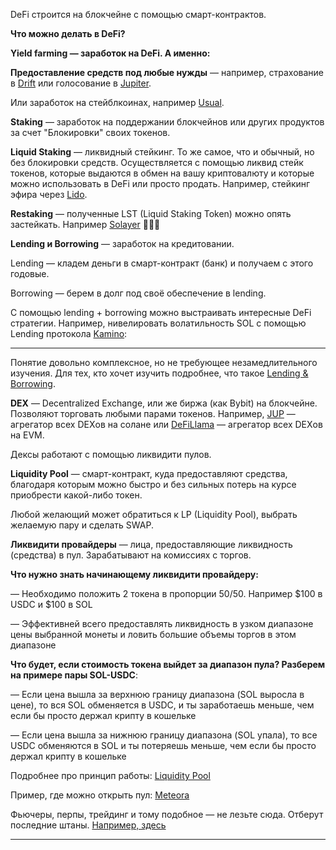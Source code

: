 DeFi строится на блокчейне с помощью смарт-контрактов.

  

**Что можно делать в DeFi?**

**Yield farming — заработок на DeFi. А именно:**

  

**Предоставление средств под любые нужды** — например, страхование в [Drift](https://app.drift.trade/earn/stake) или голосование в [Jupiter](https://vote.jup.ag/).

  

Или заработок на стейблкоинах, например [Usual](https://usual.money/).

  

**Staking** — заработок на поддержании блокчейнов или других продуктов за счет "Блокировки" своих токенов. 

  

**Liquid Staking** — ликвидный стейкинг. То же самое, что и обычный, но без блокировки средств. Осуществляется с помощью ликвид стейк токенов, которые выдаются в обмен на вашу криптовалюту и которые можно использовать в DeFi или просто продать. Например, стейкинг эфира через [Lido](https://lido.fi/).

  

**Restaking** — полученные LST (Liquid Staking Token) можно опять застейкать. Например [Solayer](https://solayer.org/) 🥩🥩🥩

  

**Lending и Borrowing** — заработок на кредитовании.

  

Lending — кладем деньги в смарт-контракт (банк) и получаем с этого годовые.

  

Borrowing — берем в долг под своё обеспечение в lending.

  

С помощью lending + borrowing можно выстраивать интересные DeFi стратегии. Например, нивелировать волатильность SOL с помощью Lending протокола [Kamino](https://app.kamino.finance/):

---
Понятие довольно комплексное, но не требующее незамедлительного изучения. Для тех, кто хочет изучить подробнее, что такое [Lending & Borrowing](https://youtu.be/O5y2IYQxUB4?si=2FcDhPA2Wnbl5Eer).

  

**DEX** — Decentralized Exchange, или же биржа (как Bybit) на блокчейне. Позволяют торговать любыми парами токенов. Например, [JUP](https://jup.ag/) — агрегатор всех DEXов на солане или [DeFiLlama](https://swap.defillama.com/?chain=arbitrum&from=0x0000000000000000000000000000000000000000) — агрегатор всех DEXов на EVM.

  

Дексы работают с помощью ликвидити пулов.

**Liquidity Pool** — смарт-контракт, куда предоставляют средства, благодаря которым можно быстро и без сильных потерь на курсе приобрести какой-либо токен.

Любой желающий может обратиться к LP (Liquidity Pool), выбрать желаемую пару и сделать SWAP.

  

**Ликвидити провайдеры** — лица, предоставляющие ликвидность (средства) в пул. Зарабатывают на комиссиях с торгов. 

  

**Что нужно знать начинающему ликвидити провайдеру:**

— Необходимо положить 2 токена в пропорции 50/50. Например $100 в USDC и $100 в SOL

— Эффективней всего предоставлять ликвидность в узком диапазоне цены выбранной монеты и ловить большие объемы торгов в этом диапазоне

  

**Что будет, если стоимость токена выйдет за диапазон пула? Разберем на примере пары SOL-USDC**:

— Если цена вышла за верхнюю границу диапазона (SOL выросла в цене), то вся SOL обменяется в USDC, и ты заработаешь меньше, чем если бы просто держал крипту в кошельке

— Если цена вышла за нижнюю границу диапазона (SOL упала), то все USDC обменяются в SOL и ты потеряешь меньше, чем если бы просто держал крипту в кошельке

  

Подробнее про принцип работы: [Liquidity Pool](https://www.youtube.com/watch?si=oFl7ykFbSe_0TufN&v=rIt65c-znuw&feature=youtu.be)

Пример, где можно открыть пул: [Meteora](https://app.meteora.ag/)

  

Фьючеры, перпы, трейдинг и тому подобное — не лезьте сюда. Отберут последние штаны. [Например, здесь](https://jup.ag/perps)


---
